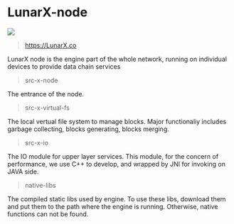 # LunarX-node

![](https://img.shields.io/badge/build-passing-brightgreen.svg)

>https://LunarX.co

LunarX node is the engine part of the whole network, running on individual devices to provide data chain services

>src-x-node

The entrance of the node.

>src-x-virtual-fs

The local vertual file system to manage blocks. Major functionaliy includes garbage collecting, blocks generating, blocks merging.

>src-x-io

The IO module for upper layer services. This module, for the concern of performance, we use C++ to develop, and wrapped by JNI for invoking on JAVA side.
 
>native-libs

The compiled static libs used by engine. To use these libs, download them and put them to the path where the engine is running. Otherwise, native functions can not be found.